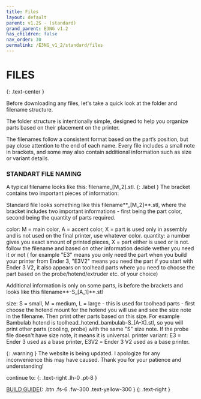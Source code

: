 ```yaml
---
title: Files
layout: default
parent: v1.2S - (standard)
grand_parent: E3NG v1.2
has_children: false
nav_order: 30
permalink: /E3NG_v1_2/standard/files
---
```

# FILES
{: .text-center }

Before downloading any files, let's take a quick look at the folder and filename structure.

The folder structure is intentionally simple, designed to help you organize parts based on their placement on the printer.

The filenames follow a consistent format based on the part’s position, but pay close attention to the end of each name. Every file includes a small note in brackets, and some may also contain additional information such as size or variant details.

### STANDART FILE NAMING
A typical filename looks like this:
filename_[M_2].stl.
{: .label }
The bracket contains two important pieces of information:

Standard file looks something like this filename**_[M_2]**.stl, where the bracket includes two important informations - first being the part color, second being the quantity of parts required.

color: M = main color, A = accent color, X = part is used only in assembly and is not used on the final printer, use whatever color.
quantity: a number gives you exact amount of printed pieces, X = part either is used or is not. follow the filename and based on other information decide wether you need it or not ( for example "E3" means you only need the part when you build your printer from Ender 3, "E3V2" means you need the part if you start with Ender 3 V2, it also appears on toolhead parts where you need to choose the part based on the probe/hotend/extruder etc. of your choice)

Additional information is only on some parts, is before the brackets and looks like this filename**-S_[A_1]**.stl

size: S = small, M = medium, L = large - this is used for toolhead parts - first choose the hotend mount for the hotend you will use and see the size note in the filename. Then print other parts based on this size. For example Bambulab hotend is toolhead_hotend_bambulab-S_[A-X].stl, so you will print other parts (cooling, probe) with the same "S" size note. If the probe file doesn't have size note, it means it is universal.
printer variant: E3 = Ender 3 used as a base printer, E3V2 = Ender 3 V2 used as a base printer.

{: .warning }
The website is being updated. I apologize for any inconvenience this may have caused. Thank you for your patience and understanding!

continue to:
{: .text-right .lh-0 .pt-8 }

[BUILD GUIDE]{: .btn .fs-6 .fw-300 .text-yellow-300 }
{: .text-right }

[BUILD GUIDE]: https://rh3d.xyz/E3NG_v1_2/standard/build_guide

